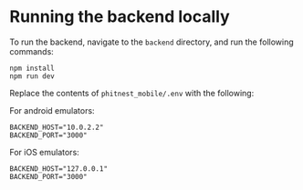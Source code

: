 # Running the backend locally

To run the backend, navigate to the `backend` directory, and run the following commands:

```
npm install
npm run dev
```

Replace the contents of `phitnest_mobile/.env` with the following:

For android emulators:

```
BACKEND_HOST="10.0.2.2"
BACKEND_PORT="3000"
```

For iOS emulators:

```
BACKEND_HOST="127.0.0.1"
BACKEND_PORT="3000"
```

